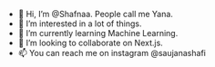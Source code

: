 - 👋 Hi, I’m @Shafnaa. People call me Yana.
- 👀 I’m interested in a lot of things.
- 🌱 I’m currently learning Machine Learning.
- 💞️ I’m looking to collaborate on Next.js.
- 📫 You can reach me on instagram @saujanashafi

<!---
Shafnaa/Shafnaa is a ✨ special ✨ repository because its `README.md` (this file) appears on your GitHub profile.
You can click the Preview link to take a look at your changes.
--->
